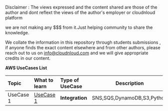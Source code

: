 Disclaimer : The views expressed and the content shared are those of the author and dont reflext the views of the author's employer or cloudnloud platform

we are not making any $$$ from it.Just helping community to share the knowledge.

We collate the information in this repository through students submissions , if anyone finds the exact content elsewhere and from other authors, please reach out to us on info@cloudnloud.com and we will give appropriate credits in our content.



**AWS UseCases List**

Topic | What to learn | Type of UseCase | Description
:------|:------|:------|:------:
UseCase 1 | [UseCase 1](/aws/Usecase1/Readme.md) | **Integration** | SNS,SQS,DynamoDB,S3,Python 
